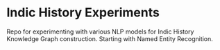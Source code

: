 # Indic History Experiments
Repo for experimenting with various NLP models for Indic History Knowledge Graph construction. Starting with Named Entity Recognition.

